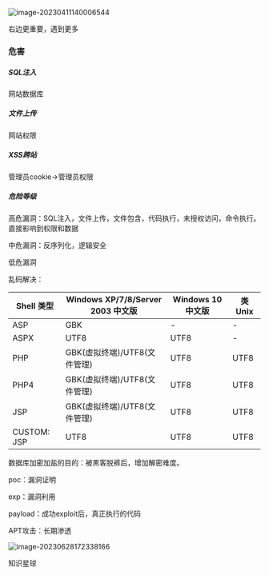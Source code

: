![image-20230411140006544](E:\AppData\Roaming\Typora\typora-user-images\image-20230411140006544.png)

右边更重要，遇到更多



### 危害

##### SQL注入

网站数据库

##### 文件上传

网站权限

##### XSS跨站

管理员cookie->管理员权限

##### 危险等级

高危漏洞：SQL注入，文件上传，文件包含，代码执行，未授权访问，命令执行。直接影响到权限和数据

中危漏洞：反序列化，逻辑安全

低危漏洞



乱码解决：

| Shell 类型  | Windows XP/7/8/Server 2003 中文版 | Windows 10 中文版 | 类 Unix |
| ----------- | --------------------------------- | ----------------- | ------- |
| ASP         | GBK                               | -                 | -       |
| ASPX        | UTF8                              | UTF8              | -       |
| PHP         | GBK(虚拟终端)/UTF8(文件管理)      | UTF8              | UTF8    |
| PHP4        | GBK(虚拟终端)/UTF8(文件管理)      | UTF8              | UTF8    |
| JSP         | GBK(虚拟终端)/UTF8(文件管理)      | UTF8              | UTF8    |
| CUSTOM: JSP | UTF8                              | UTF8              | UTF8    |

数据库加密加盐的目的：被黑客脱裤后，增加解密难度。



poc：漏洞证明

exp：漏洞利用

payload：成功exploit后，真正执行的代码



APT攻击：长期渗透

![image-20230628172338166](E:\AppData\Roaming\Typora\typora-user-images\image-20230628172338166.png)

知识星球
